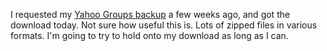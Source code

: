 I requested my <a href="https://lifehacker.com/how-to-save-and-migrate-your-yahoo-groups-data-before-i-1839172243">Yahoo Groups backup</a> a few weeks ago, and got the download today. Not sure how useful this is. Lots of zipped files in various formats. I'm going to try to hold onto my download as long as I can. 
